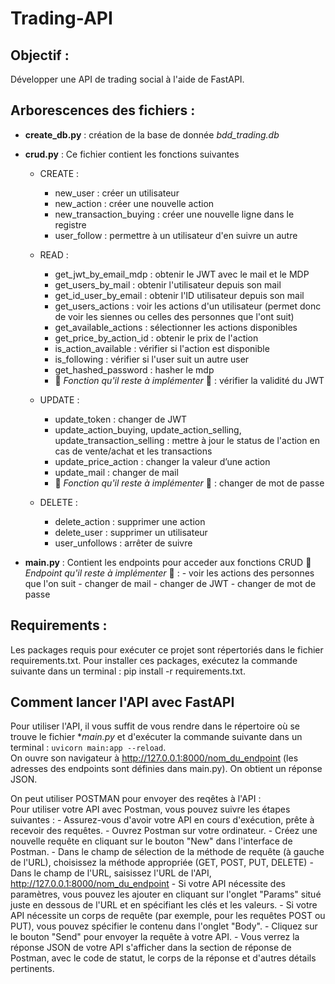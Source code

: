 # Trading-API

## Objectif : 
Développer une API de trading social à l'aide de FastAPI.

## Arborescences des fichiers : 

- **create_db.py** : création de la base de donnée *bdd_trading.db*  

- **crud.py** : Ce fichier contient les fonctions suivantes  

    - CREATE :
        - new_user : créer un utilisateur
        - new_action : créer une nouvelle action
        - new_transaction_buying : créer une nouvelle ligne dans le registre
        - user_follow : permettre à un utilisateur d'en suivre un autre

    - READ :
        - get_jwt_by_email_mdp : obtenir le JWT avec le mail et le MDP
        - get_users_by_mail : obtenir l'utilisateur depuis son mail
        - get_id_user_by_email : obtenir l'ID utilisateur depuis son mail
        - get_users_actions : voir les actions d'un utilisateur (permet donc de voir les siennes ou celles des personnes que l'ont suit)
        - get_available_actions : sélectionner les actions disponibles
        - get_price_by_action_id : obtenir le prix de l'action
        - is_action_available : vérifier si l'action est disponible
        - is_following : vérifier si l'user suit un autre user
        - get_hashed_password : hasher le mdp
        - 🚨 *Fonction qu'il reste à implémenter* 🚨 : vérifier la validité du JWT

    - UPDATE : 
        - update_token : changer de JWT
        - update_action_buying, update_action_selling, update_transaction_selling : mettre à jour le status de l'action en cas de vente/achat et les transactions
        - update_price_action : changer la valeur d’une action
        - update_mail : changer de mail 
        -  🚨 *Fonction qu'il reste à implémenter* 🚨 : changer de mot de passe
        
    - DELETE :
        - delete_action : supprimer une action
        - delete_user : supprimer un utilisateur 
        - user_unfollows : arrêter de suivre 

- **main.py** : Contient les endpoints pour acceder aux fonctions CRUD
     🚨 *Endpoint qu'il reste à implémenter* 🚨 : 
        - voir les actions des personnes que l'on suit
        - changer de mail
        - changer de JWT
        - changer de mot de passe

## Requirements :
Les packages requis pour exécuter ce projet sont répertoriés dans le fichier requirements.txt. Pour installer ces packages, exécutez la commande suivante dans un terminal : pip install -r requirements.txt.

## Comment lancer l'API avec FastAPI

Pour utiliser l'API, il vous suffit de vous rendre dans le répertoire où se trouve le fichier **main.py* et d'exécuter la commande suivante dans un terminal : `uvicorn main:app --reload`.  
On ouvre son navigateur à http://127.0.0.1:8000/nom_du_endpoint (les adresses des endpoints sont définies dans main.py). On obtient un réponse JSON.  


On peut utiliser POSTMAN pour envoyer des reqêtes à l'API :  
Pour utiliser votre API avec Postman, vous pouvez suivre les étapes suivantes :
    - Assurez-vous d'avoir votre API en cours d'exécution, prête à recevoir des requêtes.
    - Ouvrez Postman sur votre ordinateur.
    - Créez une nouvelle requête en cliquant sur le bouton "New" dans l'interface de Postman.
    - Dans le champ de sélection de la méthode de requête (à gauche de l'URL), choisissez la méthode appropriée (GET, POST, PUT, DELETE)
    - Dans le champ de l'URL, saisissez l'URL de l'API, http://127.0.0.1:8000/nom_du_endpoint 
    - Si votre API nécessite des paramètres, vous pouvez les ajouter en cliquant sur l'onglet "Params" situé juste en dessous de l'URL et en spécifiant les clés et les valeurs.
    - Si votre API nécessite un corps de requête (par exemple, pour les requêtes POST ou PUT), vous pouvez spécifier le contenu dans l'onglet "Body".
    - Cliquez sur le bouton "Send" pour envoyer la requête à votre API.
    - Vous verrez la réponse JSON de votre API s'afficher dans la section de réponse de Postman, avec le code de statut, le corps de la réponse et d'autres détails pertinents.

